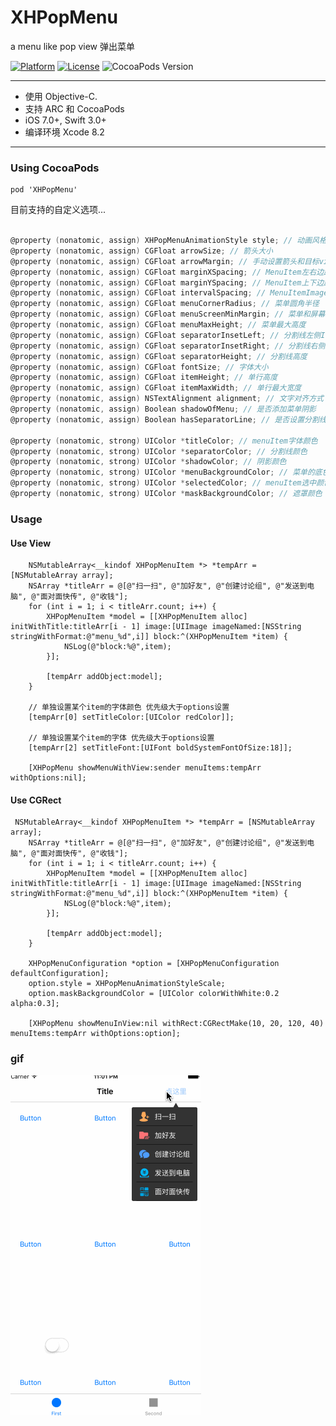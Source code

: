# XHPopMenu
a menu like pop view
弹出菜单

[![Platform](http://img.shields.io/badge/platform-iOS-blue.svg?style=flat
)](https://developer.apple.com/iphone/index.action)
[![License](http://img.shields.io/badge/license-MIT-lightgrey.svg?style=flat
)](http://mit-license.org)
![CocoaPods Version](https://img.shields.io/badge/pod-v0.36.4-brightgreen.svg)


------

- 使用 Objective-C. 
- 支持 ARC 和 CocoaPods 
- iOS 7.0+, Swift 3.0+
- 编译环境 Xcode 8.2
------

### Using CocoaPods
    pod 'XHPopMenu'

目前支持的自定义选项...

```objective-c

@property (nonatomic, assign) XHPopMenuAnimationStyle style; // 动画风格
@property (nonatomic, assign) CGFloat arrowSize; // 箭头大小
@property (nonatomic, assign) CGFloat arrowMargin; // 手动设置箭头和目标view的距离
@property (nonatomic, assign) CGFloat marginXSpacing; // MenuItem左右边距
@property (nonatomic, assign) CGFloat marginYSpacing; // MenuItem上下边距
@property (nonatomic, assign) CGFloat intervalSpacing; // MenuItemImage与MenuItemTitle的间距
@property (nonatomic, assign) CGFloat menuCornerRadius; // 菜单圆角半径
@property (nonatomic, assign) CGFloat menuScreenMinMargin; // 菜单和屏幕最小间距
@property (nonatomic, assign) CGFloat menuMaxHeight; // 菜单最大高度
@property (nonatomic, assign) CGFloat separatorInsetLeft; // 分割线左侧Insets
@property (nonatomic, assign) CGFloat separatorInsetRight; // 分割线右侧Insets
@property (nonatomic, assign) CGFloat separatorHeight; // 分割线高度
@property (nonatomic, assign) CGFloat fontSize; // 字体大小
@property (nonatomic, assign) CGFloat itemHeight; // 单行高度
@property (nonatomic, assign) CGFloat itemMaxWidth; // 单行最大宽度
@property (nonatomic, assign) NSTextAlignment alignment; // 文字对齐方式
@property (nonatomic, assign) Boolean shadowOfMenu; // 是否添加菜单阴影
@property (nonatomic, assign) Boolean hasSeparatorLine; // 是否设置分割线

@property (nonatomic, strong) UIColor *titleColor; // menuItem字体颜色
@property (nonatomic, strong) UIColor *separatorColor; // 分割线颜色
@property (nonatomic, strong) UIColor *shadowColor; // 阴影颜色
@property (nonatomic, strong) UIColor *menuBackgroundColor; // 菜单的底色
@property (nonatomic, strong) UIColor *selectedColor; // menuItem选中颜色
@property (nonatomic, strong) UIColor *maskBackgroundColor; // 遮罩颜色

```


### Usage

#### Use View
```
    NSMutableArray<__kindof XHPopMenuItem *> *tempArr = [NSMutableArray array];
    NSArray *titleArr = @[@"扫一扫", @"加好友", @"创建讨论组", @"发送到电脑", @"面对面快传", @"收钱"];
    for (int i = 1; i < titleArr.count; i++) {
        XHPopMenuItem *model = [[XHPopMenuItem alloc] initWithTitle:titleArr[i - 1] image:[UIImage imageNamed:[NSString stringWithFormat:@"menu_%d",i]] block:^(XHPopMenuItem *item) {
            NSLog(@"block:%@",item);
        }];
        
        [tempArr addObject:model];
    }
    
    // 单独设置某个item的字体颜色 优先级大于options设置
    [tempArr[0] setTitleColor:[UIColor redColor]];
    
    // 单独设置某个item的字体 优先级大于options设置
    [tempArr[2] setTitleFont:[UIFont boldSystemFontOfSize:18]];
    
    [XHPopMenu showMenuWithView:sender menuItems:tempArr withOptions:nil];

```

#### Use CGRect
```
 NSMutableArray<__kindof XHPopMenuItem *> *tempArr = [NSMutableArray array];
    NSArray *titleArr = @[@"扫一扫", @"加好友", @"创建讨论组", @"发送到电脑", @"面对面快传", @"收钱"];
    for (int i = 1; i < titleArr.count; i++) {
        XHPopMenuItem *model = [[XHPopMenuItem alloc] initWithTitle:titleArr[i - 1] image:[UIImage imageNamed:[NSString stringWithFormat:@"menu_%d",i]] block:^(XHPopMenuItem *item) {
            NSLog(@"block:%@",item);
        }];
        
        [tempArr addObject:model];
    }
    
    XHPopMenuConfiguration *option = [XHPopMenuConfiguration defaultConfiguration];
    option.style = XHPopMenuAnimationStyleScale;
    option.maskBackgroundColor = [UIColor colorWithWhite:0.2 alpha:0.3];
    
    [XHPopMenu showMenuInView:nil withRect:CGRectMake(10, 20, 120, 40) menuItems:tempArr withOptions:option];

```

### gif
![预览图](https://github.com/chengxianghe/watch-gif/blob/master/PopMenu.gif?raw=true)

